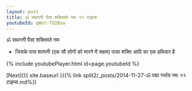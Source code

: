 ```yaml
---
layout: post
title: ॐ सथगनी पैसा शक्तिमते नमः ११ टाइम्स
youtubeId: qWot-TQIBsw
---
```

 
 
 ॐ सथगनी पैसा शक्तिमते नमः  
 
 -  जिसके पास शतघ्नी (एक सौ लोगों को मारने में सक्षम) पासा शक्ति आदि का एक हथियार है 
 
  
 
  
 
 
 
 
 
 


{% include youtubePlayer.html id=page.youtubeId %}
 
[Next]({{ site.baseurl }}{% link  split2/_posts/2014-11-27-ॐ पद्मा गर्भाय नमः ११ टाइम्स.md%})
 
